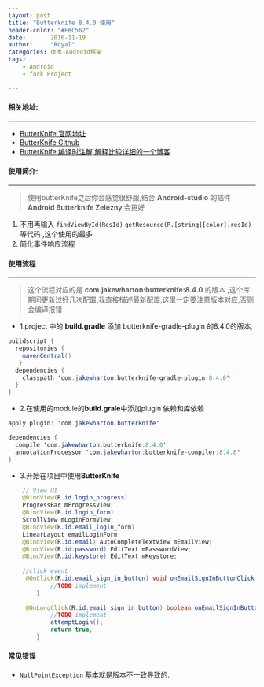 ```yaml
---
layout: post
title: "Butterknife 8.4.0 使用"
header-color: "#FBC562"
date:       2016-11-19
author:     "Royal"
categories: 技术-Android框架
tags: 
    - Android
    - fork Project

---
```


#### 相关地址:
***
* [ButterKnife 官网地址](http://jakewharton.github.io/butterknife/)
* [ButterKnife Github](https://github.com/JakeWharton/butterknife)
* [ButterKnife 编译时注解,解释比较详细的一个博客](http://dev.qq.com/topic/578753c0c9da73584b025875)





#### 使用简介:
***
> 使用butterKnife之后你会感觉很舒服,结合 **Android-studio** 的插件 __Android Butterknife Zelezny__ 会更好

1. 不用再输入 <code>findViewById(ResId)</code> <code>getResource(R.[string][color].resId)</code>等代码 ,这个使用的最多
2. 简化事件响应流程

#### 使用流程
***
> 这个流程对应的是 **com.jakewharton:butterknife:8.4.0** 的版本 ,这个库期间更新过好几次配置,我直接描述最新配置,这里一定要注意版本对应,否则会编译报错

* 1.project 中的 **build.gradle** 添加 butterknife-gradle-plugin 的8.4.0的版本,

```java
buildscript {
  repositories {
    mavenCentral()
   }
  dependencies {
    classpath 'com.jakewharton:butterknife-gradle-plugin:8.4.0'
  }
}
```

* 2.在使用的module的**build.grale**中添加plugin 依赖和库依赖

```java
apply plugin: 'com.jakewharton.butterknife'
```
```java
dependencies {
  compile 'com.jakewharton:butterknife:8.4.0'
  annotationProcessor 'com.jakewharton:butterknife-compiler:8.4.0'
}
```

* 3.开始在项目中使用**ButterKnife**

```java
    // View UI
    @BindView(R.id.login_progress)
    ProgressBar mProgressView;
    @BindView(R.id.login_form)
    ScrollView mLoginFormView;
    @BindView(R.id.email_login_form)
    LinearLayout emailLoginForm;
    @BindView(R.id.email) AutoCompleteTextView mEmailView;
    @BindView(R.id.password) EditText mPasswordView;
    @BindView(R.id.keystore) EditText mKeystore;
    
    //click event
     @OnClick(R.id.email_sign_in_button) void onEmailSignInButtonClick() {
            //TODO implement
        }
    
     @OnLongClick(R.id.email_sign_in_button) boolean onEmailSignInButtonLongClick() {
            //TODO implement
            attemptLogin();
            return true;
        }
```


#### 常见错误

* <code>NullPointException</code> 基本就是版本不一致导致的.

